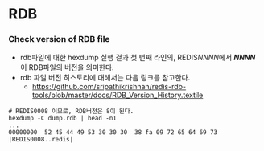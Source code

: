 # RDB

### Check version of RDB file
- rdb파일에 대한 hexdump 실행 결과 첫 번째 라인의, REDIS*NNNN*에서 ***NNNN*** 이 RDB파일의 버전을 의미한다.
- rdb 파일 버전 히스토리에 대해서는 다음 링크를 참고한다.
    - https://github.com/sripathikrishnan/redis-rdb-tools/blob/master/docs/RDB_Version_History.textile
```
# REDIS0008 이므로, RDB버전은 8이 된다.
hexdump -C dump.rdb | head -n1
...
00000000  52 45 44 49 53 30 30 30  38 fa 09 72 65 64 69 73  |REDIS0008..redis|
```
